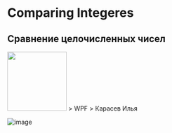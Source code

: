 # Comparing Integeres 
## Сравнение целочисленных чисел
<img src="https://github.com/user-attachments/assets/f57852aa-b866-4a98-b1f2-5788c74bcd49" width="135" />
> WPF
> Карасев Илья

![image](https://github.com/user-attachments/assets/ca263cc6-0af1-4086-ae12-2400ce654f40)
